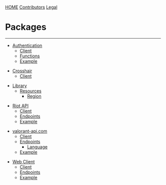 [HOME](./index.md)
[Contributors](./contributors.md)
[Legal](./legal.md)

# Packages

---

<!-- auth -->

-   [Authentication](./packages/auth/intro.md)
    -   [Client](./packages/auth/client.md)
    -   [Functions](./packages/auth/function.md)
    -   [Example](./packages/auth/example.md)

<!-- crosshair -->

-   [Crosshair](./packages/crosshair/intro.md)
    -   [Client](./packages/crosshair/client.md)

<!-- lib -->

-   [Library](./packages/lib/intro.md)
    -   [Resources](./packages/lib/resource.md)
        -   [Region](./packages/lib/region.md)

<!-- riot-api -->

-   [Riot API](./packages/riot-api/intro.md)
    -   [Client](./packages/riot-api/client.md)
    -   [Endpoints](./packages/riot-api/api.md)
    -   [Example](./packages/riot-api/example.md)

<!-- valorant-api.com -->

-   [valorant-api.com](./packages/valorant-api.com/intro.md)
    -   [Client](./packages/valorant-api.com/client.md)
    -   [Endpoints](./packages/valorant-api.com/api.md)
        -   [Language](./packages/valorant-api.com/language.md)
    -   [Example](./packages/valorant-api.com/example.md)

<!-- web-client -->

-   [Web Client](./packages/web-client/intro.md)
    -   [Client](./packages/web-client/client.md)
    -   [Endpoints](./packages/web-client/api.md)
    -   [Example](./packages/web-client/example.md)
